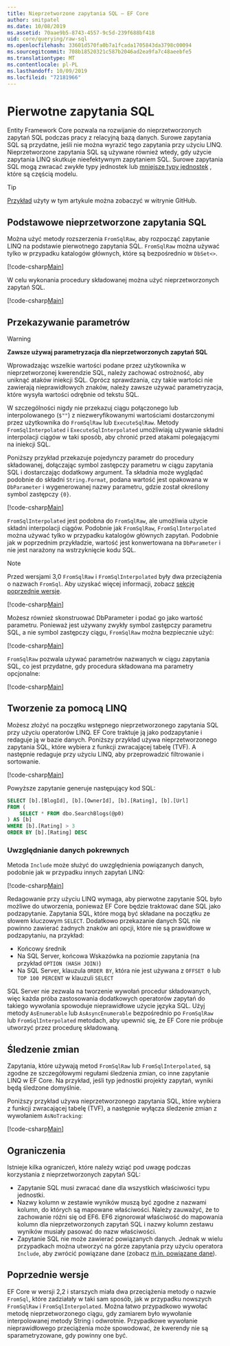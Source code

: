 ```yaml
---
title: Nieprzetworzone zapytania SQL — EF Core
author: smitpatel
ms.date: 10/08/2019
ms.assetid: 70aae9b5-8743-4557-9c5d-239f688bf418
uid: core/querying/raw-sql
ms.openlocfilehash: 33601d570fa0b7a1fcada1705843da3798c00094
ms.sourcegitcommit: 708b18520321c587b2046ad2ea9fa7c48aeebfe5
ms.translationtype: MT
ms.contentlocale: pl-PL
ms.lasthandoff: 10/09/2019
ms.locfileid: "72181966"
---
```

# <a name="raw-sql-queries"></a>Pierwotne zapytania SQL

Entity Framework Core pozwala na rozwijanie do nieprzetworzonych zapytań SQL podczas pracy z relacyjną bazą danych. Surowe zapytania SQL są przydatne, jeśli nie można wyrazić tego zapytania przy użyciu LINQ. Nieprzetworzone zapytania SQL są używane również wtedy, gdy użycie zapytania LINQ skutkuje nieefektywnym zapytaniem SQL. Surowe zapytania SQL mogą zwracać zwykłe typy jednostek lub [mniejsze typy jednostek](xref:core/modeling/keyless-entity-types) , które są częścią modelu.

> [!TIP]  
> [Przykład](https://github.com/aspnet/EntityFramework.Docs/tree/master/samples/core/Querying/RawSQL/Sample.cs) użyty w tym artykule można zobaczyć w witrynie GitHub.

## <a name="basic-raw-sql-queries"></a>Podstawowe nieprzetworzone zapytania SQL

Można użyć metody rozszerzenia `FromSqlRaw`, aby rozpocząć zapytanie LINQ na podstawie pierwotnego zapytania SQL. `FromSqlRaw` można używać tylko w przypadku katalogów głównych, które są bezpośrednio w `DbSet<>`.

[!code-csharp[Main](../../../samples/core/Querying/RawSQL/Sample.cs#FromSqlRaw)]

W celu wykonania procedury składowanej można użyć nieprzetworzonych zapytań SQL.

[!code-csharp[Main](../../../samples/core/Querying/RawSQL/Sample.cs#FromSqlRawStoredProcedure)]

## <a name="passing-parameters"></a>Przekazywanie parametrów

> [!WARNING]
> **Zawsze używaj parametryzacja dla nieprzetworzonych zapytań SQL**
>
> Wprowadzając wszelkie wartości podane przez użytkownika w nieprzetworzonej kwerendzie SQL, należy zachować ostrożność, aby uniknąć ataków iniekcji SQL. Oprócz sprawdzania, czy takie wartości nie zawierają nieprawidłowych znaków, należy zawsze używać parametryzacja, które wysyła wartości odrębnie od tekstu SQL.
>
> W szczególności nigdy nie przekazuj ciągu połączonego lub interpolowanego (`$""`) z niezweryfikowanymi wartościami dostarczonymi przez użytkownika do `FromSqlRaw` lub `ExecuteSqlRaw`. Metody `FromSqlInterpolated` i `ExecuteSqlInterpolated` umożliwiają używanie składni interpolacji ciągów w taki sposób, aby chronić przed atakami polegającymi na iniekcji SQL.

Poniższy przykład przekazuje pojedynczy parametr do procedury składowanej, dołączając symbol zastępczy parametru w ciągu zapytania SQL i dostarczając dodatkowy argument. Ta składnia może wyglądać podobnie do składni `String.Format`, podana wartość jest opakowana w `DbParameter` i wygenerowanej nazwy parametru, gdzie został określony symbol zastępczy `{0}`.

[!code-csharp[Main](../../../samples/core/Querying/RawSQL/Sample.cs#FromSqlRawStoredProcedureParameter)]

`FromSqlInterpolated` jest podobna do `FromSqlRaw`, ale umożliwia użycie składni interpolacji ciągów. Podobnie jak `FromSqlRaw`, `FromSqlInterpolated` można używać tylko w przypadku katalogów głównych zapytań. Podobnie jak w poprzednim przykładzie, wartość jest konwertowana na `DbParameter` i nie jest narażony na wstrzyknięcie kodu SQL.

> [!NOTE]
> Przed wersjami 3,0 `FromSqlRaw` i `FromSqlInterpolated` były dwa przeciążenia o nazwach `FromSql`. Aby uzyskać więcej informacji, zobacz [sekcję poprzednie wersje](#previous-versions).

[!code-csharp[Main](../../../samples/core/Querying/RawSQL/Sample.cs#FromSqlInterpolatedStoredProcedureParameter)]

Możesz również skonstruować DbParameter i podać go jako wartość parametru. Ponieważ jest używany zwykły symbol zastępczy parametru SQL, a nie symbol zastępczy ciągu, `FromSqlRaw` można bezpiecznie użyć:

[!code-csharp[Main](../../../samples/core/Querying/RawSQL/Sample.cs#FromSqlRawStoredProcedureSqlParameter)]

`FromSqlRaw` pozwala używać parametrów nazwanych w ciągu zapytania SQL, co jest przydatne, gdy procedura składowana ma parametry opcjonalne:

[!code-csharp[Main](../../../samples/core/Querying/RawSQL/Sample.cs#FromSqlRawStoredProcedureNamedSqlParameter)]

## <a name="composing-with-linq"></a>Tworzenie za pomocą LINQ

Możesz złożyć na początku wstępnego nieprzetworzonego zapytania SQL przy użyciu operatorów LINQ. EF Core traktuje ją jako podzapytanie i redaguje ją w bazie danych. Poniższy przykład używa nieprzetworzonego zapytania SQL, które wybiera z funkcji zwracającej tabelę (TVF). A następnie redaguje przy użyciu LINQ, aby przeprowadzić filtrowanie i sortowanie.

[!code-csharp[Main](../../../samples/core/Querying/RawSQL/Sample.cs#FromSqlInterpolatedComposed)]

Powyższe zapytanie generuje następujący kod SQL:

```sql
SELECT [b].[BlogId], [b].[OwnerId], [b].[Rating], [b].[Url]
FROM (
    SELECT * FROM dbo.SearchBlogs(@p0)
) AS [b]
WHERE [b].[Rating] > 3
ORDER BY [b].[Rating] DESC
```

### <a name="including-related-data"></a>Uwzględnianie danych pokrewnych

Metoda `Include` może służyć do uwzględnienia powiązanych danych, podobnie jak w przypadku innych zapytań LINQ:

[!code-csharp[Main](../../../samples/core/Querying/RawSQL/Sample.cs#FromSqlInterpolatedInclude)]

Redagowanie przy użyciu LINQ wymaga, aby pierwotne zapytanie SQL było możliwe do utworzenia, ponieważ EF Core będzie traktować dane SQL jako podzapytanie. Zapytania SQL, które mogą być składane na początku ze słowem kluczowym `SELECT`. Dodatkowo przekazanie danych SQL nie powinno zawierać żadnych znaków ani opcji, które nie są prawidłowe w podzapytaniu, na przykład:

- Końcowy średnik
- Na SQL Server, końcowa Wskazówka na poziomie zapytania (na przykład `OPTION (HASH JOIN)`)
- Na SQL Server, klauzula `ORDER BY`, która nie jest używana z `OFFSET 0` lub `TOP 100 PERCENT` w klauzuli `SELECT`

SQL Server nie zezwala na tworzenie wywołań procedur składowanych, więc każda próba zastosowania dodatkowych operatorów zapytań do takiego wywołania spowoduje nieprawidłowe użycie języka SQL. Użyj metody `AsEnumerable` lub `AsAsyncEnumerable` bezpośrednio po `FromSqlRaw` lub `FromSqlInterpolated` metodach, aby upewnić się, że EF Core nie próbuje utworzyć przez procedurę składowaną.

## <a name="change-tracking"></a>Śledzenie zmian

Zapytania, które używają metod `FromSqlRaw` lub `FromSqlInterpolated`, są zgodne ze szczegółowymi regułami śledzenia zmian, co inne zapytanie LINQ w EF Core. Na przykład, jeśli typ jednostki projekty zapytań, wyniki będą śledzone domyślnie.

Poniższy przykład używa nieprzetworzonego zapytania SQL, które wybiera z funkcji zwracającej tabelę (TVF), a następnie wyłącza śledzenie zmian z wywołaniem `AsNoTracking`:

[!code-csharp[Main](../../../samples/core/Querying/RawSQL/Sample.cs#FromSqlInterpolatedAsNoTracking)]

## <a name="limitations"></a>Ograniczenia

Istnieje kilka ograniczeń, które należy wziąć pod uwagę podczas korzystania z nieprzetworzonych zapytań SQL:

- Zapytanie SQL musi zwracać dane dla wszystkich właściwości typu jednostki.
- Nazwy kolumn w zestawie wyników muszą być zgodne z nazwami kolumn, do których są mapowane właściwości. Należy zauważyć, że to zachowanie różni się od EF6. EF6 zignorował właściwość do mapowania kolumn dla nieprzetworzonych zapytań SQL i nazwy kolumn zestawu wyników musiały pasować do nazw właściwości.
- Zapytanie SQL nie może zawierać powiązanych danych. Jednak w wielu przypadkach można utworzyć na górze zapytania przy użyciu operatora `Include`, aby zwrócić powiązane dane (zobacz [m.in. powiązane dane](#including-related-data)).

## <a name="previous-versions"></a>Poprzednie wersje

EF Core w wersji 2,2 i starszych miała dwa przeciążenia metody o nazwie `FromSql`, które zadziałały w taki sam sposób, jak w przypadku nowszych `FromSqlRaw` i `FromSqlInterpolated`. Można łatwo przypadkowo wywołać metodę nieprzetworzonego ciągu, gdy zamiarem było wywołanie interpolowanej metody String i odwrotnie. Przypadkowe wywołanie nieprawidłowego przeciążenia może spowodować, że kwerendy nie są sparametryzowane, gdy powinny one być.
